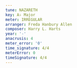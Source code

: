 ```yaml
---
tune: NAZARETH
key: A♭ Major
meter: IRREGULAR
arranger: Freda Hanbury Allen
composer: Harry L. Harts
year: '-'
anacrusis: 4
meter_error: '0'
time_signature: 4/4
meterError: 0
timeSignature: 4/4
---
```

